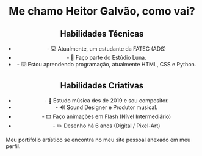 <h1 align='center'>Me chamo Heitor Galvão, como vai?</h1>

<div align='center'>
<h2> Habilidades Técnicas </h2>
<ul>
<li> - 💻 Atualmente, um estudante da FATEC (ADS) </li>
<li> - 🌙 Faço parte do Estúdio Luna. </li>
<li> - ⌨️ Estou aprendendo programação, atualmente HTML, CSS e Python. </li>
</ul>
</div>
<div align='center'>
<h2> Habilidades Criativas </h2>
<ul>
<li> - 🎵 Estudo música des de 2019 e sou compositor. </li>
<li> - 🔊 Sound Designer e Produtor musical. </li>
<li> - 🎞️ Faço animações em Flash (Nível Intermediário) </li>
<li> - ✏️ Desenho há 6 anos (Digital / Pixel-Art) </li>
</ul>
</div>

Meu portifólio artístico se encontra no meu site pessoal anexado em meu perfil.

